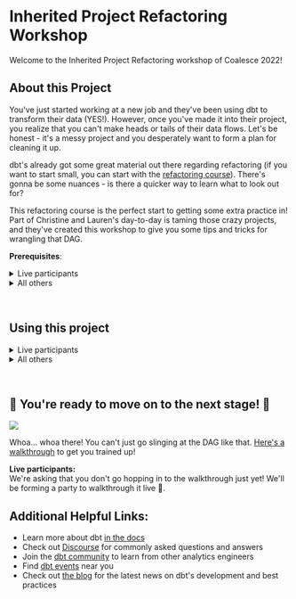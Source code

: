 # Inherited Project Refactoring Workshop
Welcome to the Inherited Project Refactoring workshop of Coalesce 2022!

## About this Project
You've just started working at a new job and they've been using dbt to transform
their data (YES!). However, once you've made it into their project, you realize
that you can't make heads or tails of their data flows. Let's be honest - it's a
messy project and you desperately want to form a plan for cleaning it up. 

dbt's already got some great material out there regarding refactoring (if you want
to start small, you can start with the [refactoring course](https://courses.getdbt.com/courses/refactoring-sql-for-modularity)).
There's gonna be some nuances - is there a quicker way to learn what to look out for?

This refactoring course is the perfect start to getting some extra practice in! 
Part of Christine and Lauren's day-to-day is taming those crazy projects, and 
they've created this workshop to give you some tips and tricks for wrangling that DAG.

__Prerequisites__:

<details>
  <summary> Live participants </summary>
  
  For the workshop, you will be given access to the dbt Cloud account with all the
  necessary prerequisites.

</details>

<details>
  <summary> All others </summary>

  1. *A Repository*   
     Ideally, with the files and folders contained in this workshop. To make a copy,
     [fork this repository](https://docs.github.com/en/get-started/quickstart/fork-a-repo).
  2. *dbt*  
     Using dbt Cloud vs. dbt Core doesn't matter. You'll specifically want to know how to:
     - [install packages](https://docs.getdbt.com/docs/building-a-dbt-project/package-management)
     - [generate and view documentation](https://docs.getdbt.com/docs/building-a-dbt-project/documentation#generating-project-documentation)
     - [use selection syntax](https://docs.getdbt.com/reference/node-selection/syntax)
     - [upgrade your dbt version](https://docs.getdbt.com/guides/migration/versions/upgrading-to-v1.3), if needed (This project uses v1.3)

     To setup dbt:
     - [dbt Cloud Setup](https://docs.getdbt.com/guides/getting-started)
     - [dbt Core Setup](https://docs.getdbt.com/guides/getting-started/learning-more/getting-started-dbt-core)
  3. *Some Data*  
     This project is written on top of [BigQuery](https://cloud.google.com/bigquery)
     and uses the publicly available [TPC-H data set](https://www.tpc.org/tpch/).
     A truncated version of the data set has been included in this project as CSV files, located in the [_resources](/_resources/tpch_dataset/) folder.

     [Instructions for setting up a free BigQuery account](https://docs.getdbt.com/guides/getting-started/getting-set-up/setting-up-bigquery)  
     [Instructions for loading CSV files into BigQuery](https://cloud.google.com/bigquery/docs/samples/bigquery-load-table-gcs-csv)  
     [Starter instructions](https://relational.fit.cvut.cz/dataset/TPCH) for accessing the TPC-H dataset yourself
   
     **Note**:  
     We don't suggest seeding the CSV files. Though they are truncates, 
     they still contain a significant amount of rows.

</details>

&nbsp;

## Using this project

<details>
  <summary> Live participants </summary>

1. Navigate to the `Coalesce 2022 Workshop - Refactoring dbt Cloud` account.
2. Set up your IDE:  
   There are two ways to ensure dbt has everything it needs so you can work in your development environment:
   1. Via the IDE
      1. Navigate to the IDE by clicking `Develop`
      2. Follow the prompt to your credential settings and hit `edit` to fill in the required information.
   2. Via Settings
      1. Click on your user profile in the top left-hand corner and click `Profile Settings`
      2. Navigate to `Credentials` > `Analytics` > Hit `Edit` to fill in the required information.

3. Set up the required information:  
`Dataset`: This should be `dbt_` + your first initial + your last name. Example: `dbt_cberger`  
`Threads`: This is how many concurrent queries can be sent to BigQuery. 

4. Confirm your setup:  
   Try running the following commands:
   ```bash
   $ dbt run
   $ dbt test
   ```
   or alternatively:
   ```bash
   $ dbt build
   ```

</details>

<details>
  <summary> All others </summary>

1. Ensure your project has been configured with the connection credentials and
   [dbt profile configurations](https://docs.getdbt.com/dbt-cli/configure-your-profile).
   The setup steps in the Prerequisites section will guide you through this.

2. Confirm your setup:  
   Try running the following commands:
   ```bash
   $ dbt run
   $ dbt test
   ```
   or alternatively:
   ```bash
   $ dbt build
   ```

</details>

&nbsp;
## :tada: You're ready to move on to the next stage! :tada:
![](/_resources/images/workshop_start.gif)

Whoa... whoa there! You can't just go slinging at the DAG like that. 
[Here's a walkthrough](/guide.md) to get you trained up!

**Live participants:**  
We're asking that you don't go hopping in to the walkthrough just yet! We'll be
forming a party to walkthrough it live :purple_heart:.
## Additional Helpful Links:
- Learn more about dbt [in the docs](https://docs.getdbt.com/docs/introduction)
- Check out [Discourse](https://discourse.getdbt.com/) for commonly asked questions and answers
- Join the [dbt community](http://community.getbdt.com/) to learn from other analytics engineers
- Find [dbt events](https://events.getdbt.com) near you
- Check out [the blog](https://blog.getdbt.com/) for the latest news on dbt's development and best practices
